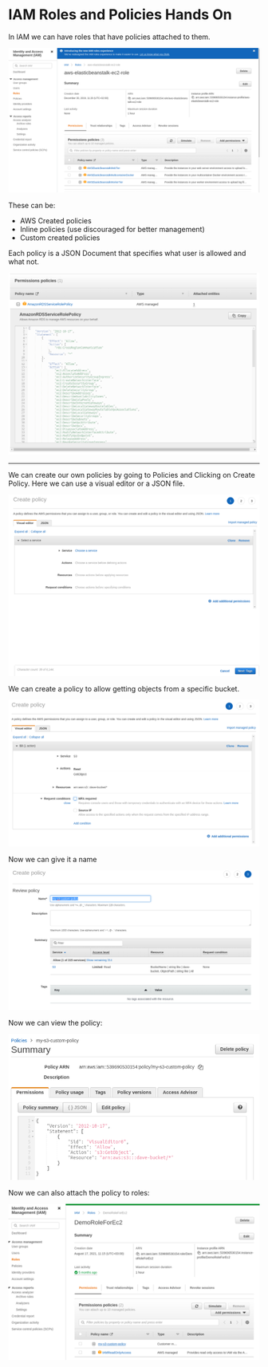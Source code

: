 # IAM Roles and Policies Hands On

In IAM we can have roles that have policies attached to them.

![](img/2022-02-10-07-57-29.png)

These can be:
- AWS Created policies
- Inline policies (use discouraged for better management)
- Custom created policies

Each policy is a JSON Document that specifies what user is allowed and what not.

![](img/2022-02-10-07-59-25.png)

---

We can create our own policies by going to Policies and Clicking on Create Policy. Here we can use a visual editor or a JSON file.

![](img/2022-02-10-07-59-55.png)

We can create a policy to allow getting objects from a specific bucket.

![](img/2022-02-10-08-02-44.png)

Now we can give it a name

![](img/2022-02-10-08-03-43.png)

Now we can view the policy:

![](img/2022-02-10-08-04-21.png)

Now we can also attach the policy to roles:

![](img/2022-02-10-08-05-20.png)
